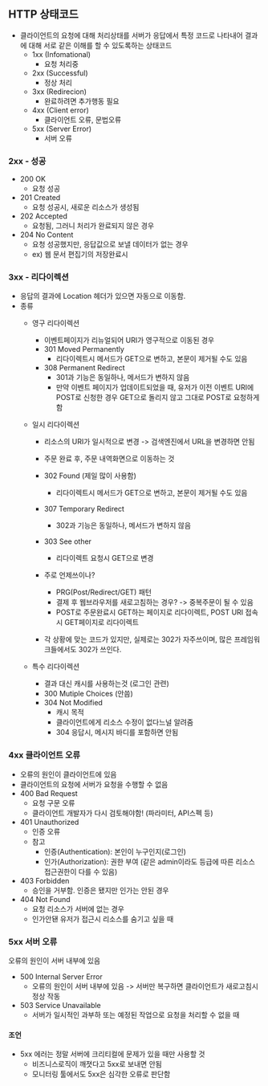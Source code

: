 ## HTTP 상태코드
- 클라이언트의 요청에 대해 처리상태를 서버가 응답에서 특정 코드로 나타내어 결과에 대해 서로 같은 이해를 할 수 있도록하는 상태코드
	- 1xx (Infomational)
		- 요청 처리중
	- 2xx (Successful)
		- 정상 처리
	- 3xx (Redirecion)
		- 완료하려면 추가행동 필요
	- 4xx (Client error)
		- 클라이언트 오류, 문법오류
	- 5xx (Server Error)
		- 서버 오류

### 2xx - 성공
- 200 OK
	- 요청 성공
- 201 Created
	- 요청 성공시, 새로운 리소스가 생성됨
- 202 Accepted
	- 요청됨, 그러니 처리가 완료되지 않은 경우
- 204 No Content
	- 요청 성공했지만, 응답값으로 보낼 데이터가 없는 경우
	- ex) 웹 문서 편집기의 저장완료시

### 3xx - 리다이렉션
- 응답의 결과에 Location 헤더가 있으면 자동으로 이동함.
- 종류
	- 영구 리다이렉션
		- 이벤트페이지가 리뉴얼되어 URI가 영구적으로 이동된 경우
		- 301 Moved Permanently
			- 리다이렉트시 메서드가 GET으로 변하고, 본문이 제거될 수도 있음
		- 308 Permanent Redirect
			- 301과 기능은 동일하나, 메서드가 변하지 않음
			- 만약 이벤트 페이지가 업데이트되었을 때, 유저가 이전 이벤트 URI에 POST로 신청한 경우 GET으로 돌리지 않고 그대로 POST로 요청하게함
	- 일시 리다이렉션
		- 리소스의 URI가 일시적으로 변경 -> 검색엔진에서 URL을 변경하면 안됨
		- 주문 완료 후, 주문 내역화면으로 이동하는 것
		- 302 Found (제일 많이 사용함)
			- 리다이렉트시 메서드가 GET으로 변하고, 본문이 제거될 수도 있음
		- 307 Temporary Redirect
			- 302과 기능은 동일하나, 메서드가 변하지 않음
		- 303 See other
			- 리다이렉트 요청시 GET으로 변경

		- 주로 언제쓰이나?
			- PRG(Post/Redirect/GET) 패턴
			 - 결제 후 웹브라우저를 새로고침하는 경우? -> 중복주문이 될 수 있음
			 - POST로 주문완료시 GET하는 페이지로 리다이렉트, POST URI 접속시 GET페이지로 리다이렉트

		- 각 상황에 맞는 코드가 있지만, 실제로는 302가 자주쓰이며, 많은 프레임워크들에서도 302가 쓰인다.

	- 특수 리다이렉션
		- 결과 대신 캐시를 사용하는것 (로그인 관련)
		- 300 Mutiple Choices (안씀)
		- 304 Not Modified
			- 캐시 목적
			- 클라이언트에게 리소스 수정이 없다느널 알려줌
			- 304 응답시, 메시지 바디를 포함하면 안됨

### 4xx 클라이언트 오류
- 오류의 원인이 클라이언트에 있음
- 클라이언트의 요청에 서버가 요청을 수행할 수 없음
- 400 Bad Request
	- 요청 구문 오류
	- 클라이언트 개발자가 다시 검토해야함! (파라미터, API스펙 등)
- 401 Unauthorized
	- 인증 오류
	- 참고
		- 인증(Authentication): 본인이 누구인지(로그인)
		- 인가(Authorization): 권한 부여 (같은 admin이라도 등급에 따른 리소스 접근권한이 다를 수 있음)
- 403 Forbidden
	- 승인을 거부함. 인증은 됐지만 인가는 안된 경우
- 404 Not Found
	- 요청 리소스가 서버에 없는 경우
	- 인가안됀 유저가 접근시 리소스를 숨기고 싶을 때

### 5xx 서버 오류
오류의 원인이 서버 내부에 있음

- 500 Internal Server Error
	- 오류의 원인이 서버 내부에 있음 -> 서버만 복구하면 클라이언트가 새로고침시 정상 작동
- 503 Service Unavailable
	- 서버가 일시적인 과부하 또는 예정된 작업으로 요청을 처리할 수 없을 때


#### 조언
- 5xx 에러는 정말 서버에 크리티컬에 문제가 있을 때만 사용할 것
	- 비즈니스로직이 깨졋다고 5xx로 보내면 안됨
	- 모니터링 툴에서도 5xx은 심각한 오류로 판단함


